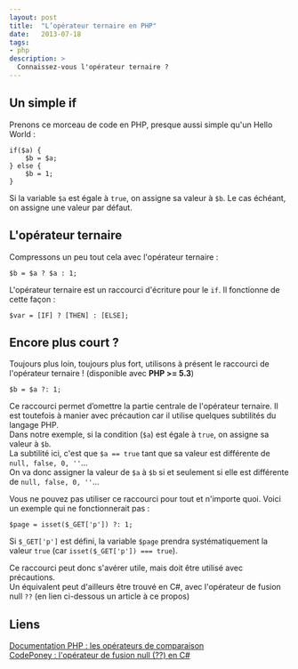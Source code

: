 ```yaml
---
layout: post
title:  "L’opérateur ternaire en PHP"
date:   2013-07-18
tags: 
- php
description: >
  Connaissez-vous l'opérateur ternaire ?
---
```


## Un simple if

Prenons ce morceau de code en PHP, presque aussi simple qu'un Hello World :

	if($a) {
		$b = $a;
	} else {
		$b = 1;
	}

Si la variable `$a` est égale à `true`, on assigne sa valeur à `$b`. Le cas échéant, on assigne une valeur par défaut.

## L'opérateur ternaire

Compressons un peu tout cela avec l'opérateur ternaire :

	$b = $a ? $a : 1;

L'opérateur ternaire est un raccourci d'écriture pour le `if`. Il fonctionne de cette façon :

	$var = [IF] ? [THEN] : [ELSE];

## Encore plus court ?

Toujours plus loin, toujours plus fort, utilisons à présent le raccourci de l'opérateur ternaire ! (disponible avec **PHP >= 5.3**)

	$b = $a ?: 1;

Ce raccourci permet d’omettre la partie centrale de l'opérateur ternaire. Il est toutefois à manier avec précaution car il utilise quelques subtilités du langage PHP.   
Dans notre exemple, si la condition (`$a`) est égale à `true`, on assigne sa valeur à `$b`.   
La subtilité ici, c'est que `$a == true` tant que sa valeur est différente de `null, false, 0, ''`...   
On va donc assigner la valeur de `$a` à `$b` si et seulement si elle est différente de `null, false, 0, ''`...   

Vous ne pouvez pas utiliser ce raccourci pour tout et n'importe quoi. Voici un exemple qui ne fonctionnerait pas :

	$page = isset($_GET['p']) ?: 1;

Si `$_GET['p']` est défini, la variable `$page` prendra systématiquement la valeur `true` (car `isset($_GET['p']) === true`).

Ce raccourci peut donc s'avérer utile, mais doit être utilisé avec précautions.   
Un équivalent peut d'ailleurs être trouvé en C#, avec l'opérateur de fusion null `??` (en lien ci-dessous un article à ce propos)

## Liens
[Documentation PHP : les opérateurs de comparaison](http://php.net/manual/fr/language.operators.comparison.php)   
[CodePoney : l'opérateur de fusion null (??) en C#](http://codeponey.blogspot.fr/2013/06/loperateur-de-fusion-null.html)   